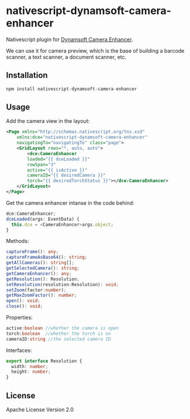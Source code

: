 # nativescript-dynamsoft-camera-enhancer

Nativescript plugin for [Dynamsoft Camera Enhancer](https://www.dynamsoft.com/camera-enhancer/overview/).

We can use it for camera preview, which is the base of building a barcode scanner, a text scanner, a document scanner, etc.

## Installation

```javascript
npm install nativescript-dynamsoft-camera-enhancer
```

## Usage

Add the camera view in the layout:

```xml
<Page xmlns="http://schemas.nativescript.org/tns.xsd" 
    xmlns:dce="nativescript-dynamsoft-camera-enhancer"
    navigatingTo="navigatingTo" class="page">
    <GridLayout rows="*, auto, auto">
        <dce:CameraEnhancer 
        loaded="{{ dceLoaded }}" 
        rowSpan="3" 
        active="{{ isActive }}"
        cameraID="{{ desiredCamera }}"
        torch="{{ desiredTorchStatus }}"></dce:CameraEnhancer>
    </GridLayout>
</Page>
```

Get the camera enhancer intanse in the code behind:

```ts
dce:CameraEnhancer;
dceLoaded(args: EventData) {
  this.dce = <CameraEnhancer>args.object;
}
```

Methods:

```ts
captureFrame(): any;
captureFrameAsBase64(): string;
getAllCameras(): string[];
getSelectedCamera(): string;
getCameraEnhancer(): any;
getResolution(): Resolution;
setResolution(resolution:Resolution): void;
setZoom(factor:number);
getMaxZoomFactor(): number;
open(): void;
close(): void;
```

Properties:

```ts
active:boolean //whether the camera is open
torch:boolean  //whether the torch is on
cameraID:string //the selected camera ID
```

Interfaces:

```ts
export interface Resolution {
  width: number;
  height: number;
}
```


## License

Apache License Version 2.0
